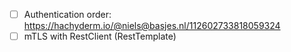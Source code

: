 - [ ] Authentication order: https://hachyderm.io/@niels@basjes.nl/112602733818059324
- [ ] mTLS with RestClient (RestTemplate)
